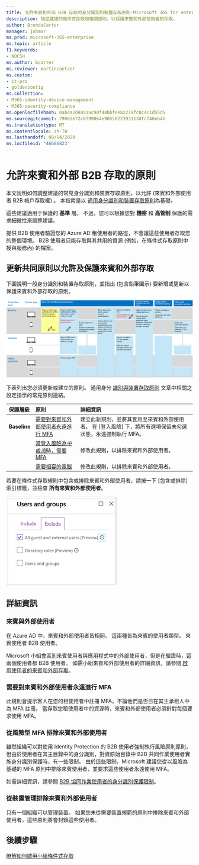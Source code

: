 ```yaml
---
title: 允許來賓和外部 B2B 存取的身分識別和裝置存取原則-Microsoft 365 for enterprise |Microsoft 檔
description: 描述建議的條件式存取和相關原則，以保護來賓和外部使用者的存取。
author: BrendaCarter
manager: johmar
ms.prod: microsoft-365-enterprise
ms.topic: article
f1.keywords:
- NOCSH
ms.author: bcarter
ms.reviewer: martincoetzer
ms.custom:
- it-pro
- goldenconfig
ms.collection:
- M365-identity-device-management
- M365-security-compliance
ms.openlocfilehash: 0ab4a2d48a1ac90f48bbfee82239fc0c4c1d55d5
ms.sourcegitcommit: 79065e72c0799064e9055022393113dfcf40eb4b
ms.translationtype: MT
ms.contentlocale: zh-TW
ms.lasthandoff: 08/14/2020
ms.locfileid: "46686823"
---
```

# <a name="policies-for-allowing-guest-and-external-b2b-access"></a>允許來賓和外部 B2B 存取的原則
本文說明如何調整建議的常見身分識別和裝置存取原則，以允許 (來賓和外部使用者 B2B 帳戶存取權) 。 本指南是以 [通用身分識別和裝置存取原則](identity-access-policies.md)為基礎。

這些建議適用于保護的 **基準** 層。 不過，您可以根據您對 **機密** 和 **高管制** 保護的需求細微性來調整建議。 

提供 B2B 使用者驗證您的 Azure AD 租使用者的路徑，不會讓這些使用者存取您的整個環境。 B2B 使用者只能存取與其共用的資源 (例如，在條件式存取原則中授與服務內) 的檔案。

## <a name="updating-the-common-policies-to-allow-and-protect-guest-and-external-access"></a>更新共同原則以允許及保護來賓和外部存取 

下圖說明一般身分識別和裝置存取原則，並指出 (包含鉛筆圖示) 要新增或更新以保護來賓和外部存取的原則。 

![保護來賓存取的原則更新摘要](../media/identity-access-ruleset-guest.png)

下表列出您必須更新或建立的原則。 通用身分 [識別與裝置存取原則](identity-access-policies.md) 文章中相關之設定指示的常見原則連結。

|保護層級|原則|詳細資訊|
|:---------------|:-------|:----------------|
|**Baseline**|[需要對來賓和外部使用者永遠進行 MFA](identity-access-policies.md#require-mfa-based-on-sign-in-risk)|建立此新規則，並將其套用至來賓和外部使用者。 在 [登入風險] 下，將所有選項保留未勾選狀態，永遠強制執行 MFA。|
|        |[當登入風險為*中*或*高*時，需要 MFA](identity-access-policies.md#require-mfa-based-on-sign-in-risk)|修改此規則，以排除來賓和外部使用者。|
|        |[需要相容的電腦](identity-access-policies.md#require-compliant-pcs-but-not-compliant-phones-and-tablets)|修改此規則，以排除來賓和外部使用者。|

若要在條件式存取規則中包含或排除來賓和外部使用者，請按一下 [包含或排除] 索引標籤，並檢查 **所有來賓和外部使用者**。

![用於排除來賓之控制項的畫面捕獲](../media/identity-access-exclude-guests-ui.png)

## <a name="more-information"></a>詳細資訊

### <a name="guests-vs-external-users"></a>來賓與外部使用者
在 Azure AD 中，來賓和外部使用者皆相同。 這兩種皆為來賓的使用者類型。 來賓使用者 B2B 使用者。

Microsoft 小組會區別來賓使用者與應用程式中的外部使用者，但是在驗證時，這兩個使用者都 B2B 使用者。 如需小組來賓和外部使用者的詳細資訊，請參閱 [啟用使用者的來賓和外部存取](teams-access-policies.md#enabling-guest-and-external-access-for-teams)。

### <a name="require-mfa-always-for-guest-and-external-users"></a>需要對來賓和外部使用者永遠進行 MFA
此規則會提示客人在您的租使用者中註冊 MFA，不論他們是否已在其主承租人中為 MFA 註冊。 當存取您租使用者中的資源時，來賓和外部使用者必須針對每個要求使用 MFA。 

### <a name="excluding-guest-and-external-users-from-risk-based-mfa"></a>從風險型 MFA 排除來賓和外部使用者
雖然組織可以對使用 Identity Protection 的 B2B 使用者強制執行風險原則原則，但由於使用者在其主目錄中的身分識別，對資原始目錄中 B2B 共同作業使用者實施身分識別保護時，有一些限制。 由於這些限制，Microsoft 建議您從以風險為基礎的 MFA 原則中排除來賓使用者，並要求這些使用者永遠使用 MFA。 

如需詳細資訊，請參閱 [B2B 協同作業使用者的身分識別保護限制](https://docs.microsoft.com/azure/active-directory/identity-protection/concept-identity-protection-b2b#limitations-of-identity-protection-for-b2b-collaboration-users)。 

### <a name="excluding-guest-and-external-users-from-device-management"></a>從裝置管理排除來賓和外部使用者 
只有一個組織可以管理裝置。 如果您未從需要裝置規範的原則中排除來賓和外部使用者，這些原則將會封鎖這些使用者。 

## <a name="next-steps"></a>後續步驟

[瞭解如何啟用小組條件式存取](teams-access-policies.md)

